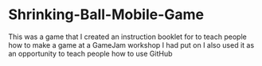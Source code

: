 # Shrinking-Ball-Mobile-Game

This was a game that I created an instruction booklet for to teach people how to make a game at a GameJam workshop I had put on
I also used it as an opportunity to teach people how to use GitHub
